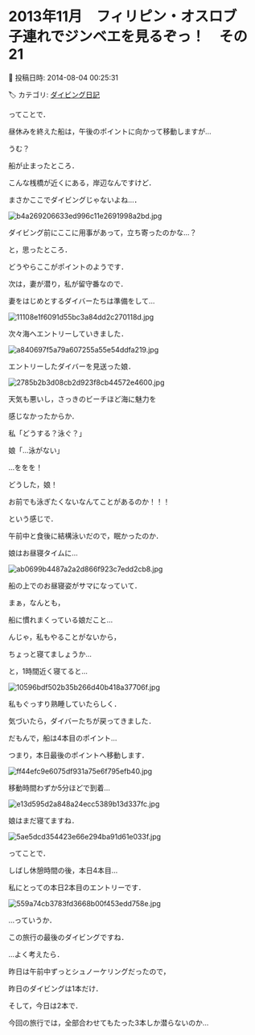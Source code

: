# 2013年11月　フィリピン・オスロブ　子連れでジンベエを見るぞっ！　その21

📅 投稿日時: 2014-08-04 00:25:31

🏷️ カテゴリ: [ダイビング日記](ce3a7a8d424d112fce83ee85c81a0e344.md)

ってことで．


昼休みを終えた船は，午後のポイントに向かって移動しますが…





うむ？


船が止まったところ．


こんな桟橋が近くにある，岸辺なんですけど．


まさかここでダイビングじゃないよね…．




![b4a269206633ed996c11e2691998a2bd.jpg](images/b4a269206633ed996c11e2691998a2bd.jpg)




ダイビング前にここに用事があって，立ち寄ったのかな…？





と，思ったところ．


どうやらここがポイントのようです．





次は，妻が潜り，私が留守番なので．


妻をはじめとするダイバーたちは準備をして…




![11108e1f6091d55bc3a84dd2c270118d.jpg](images/11108e1f6091d55bc3a84dd2c270118d.jpg)




次々海へエントリーしていきました．




![a840697f5a79a607255a55e54ddfa219.jpg](images/a840697f5a79a607255a55e54ddfa219.jpg)







エントリーしたダイバーを見送った娘．




![2785b2b3d08cb2d923f8cb44572e4600.jpg](images/2785b2b3d08cb2d923f8cb44572e4600.jpg)




天気も悪いし，さっきのビーチほど海に魅力を


感じなかったからか．





私「どうする？泳ぐ？」





娘「…泳がない」





…ををを！


どうした，娘！


お前でも泳ぎたくないなんてことがあるのか！！！





という感じで．


午前中と食後に結構泳いだので，眠かったのか．


娘はお昼寝タイムに…




![ab0699b4487a2a2d866f923c7edd2cb8.jpg](images/ab0699b4487a2a2d866f923c7edd2cb8.jpg)




船の上でのお昼寝姿がサマになっていて．


まぁ，なんとも，


船に慣れまくっている娘だこと…





んじゃ，私もやることがないから，


ちょっと寝てましょうか…


と，1時間近く寝てると…




![10596bdf502b35b266d40b418a37706f.jpg](images/10596bdf502b35b266d40b418a37706f.jpg)




私もぐっすり熟睡していたらしく．


気づいたら，ダイバーたちが戻ってきました．





だもんで，船は4本目のポイント…


つまり，本日最後のポイントへ移動します．




![ff44efc9e6075df931a75e6f795efb40.jpg](images/ff44efc9e6075df931a75e6f795efb40.jpg)




移動時間わずか5分ほどで到着…




![e13d595d2a848a24ecc5389b13d337fc.jpg](images/e13d595d2a848a24ecc5389b13d337fc.jpg)




娘はまだ寝てますね．




![5ae5dcd354423e66e294ba91d61e033f.jpg](images/5ae5dcd354423e66e294ba91d61e033f.jpg)







ってことで．


しばし休憩時間の後，本日4本目…


私にとっての本日2本目のエントリーです．




![559a74cb3783fd3668b00f453edd758e.jpg](images/559a74cb3783fd3668b00f453edd758e.jpg)




…っていうか．


この旅行の最後のダイビングですね．





…よく考えたら．


昨日は午前中ずっとシュノーケリングだったので，


昨日のダイビングは1本だけ．


そして，今日は2本で．


今回の旅行では，全部合わせてもたった3本しか潜らないのか…
